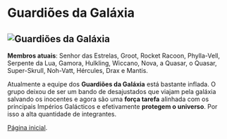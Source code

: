 # Guardiões da Galáxia

## ![Guardiões da Galáxia](https://eb6f93.a2cdn1.secureserver.net/wp-content/uploads/2022/04/todas-equipes-marvel-250422-7.jpg)

**Membros atuais**: Senhor das Estrelas, Groot, Rocket Racoon, Phylla-Vell, Serpente da Lua, Gamora, Hulkling, Wiccano, Nova, a Quasar, o Quasar, Super-Skrull, Noh-Vatt, Hércules, Drax e Mantis.

Atualmente a equipe dos **Guardiões da Galáxia** está bastante inflada. O grupo deixou de ser um bando de desajustados que viajam pela galáxia salvando os inocentes e agora são uma **força tarefa** alinhada com os principais Impérios Galácticos e efetivamente **protegem o universo**. Por isso a alta quantidade de integrantes.

[Página inicial](https://github.com/danielcesar82/super-equipes/blob/main/README.md).